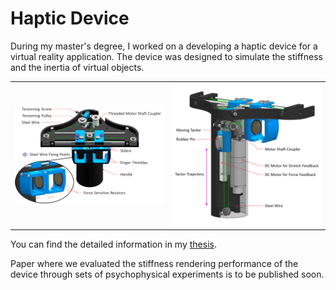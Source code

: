 # Haptic Device


During my master's degree, I worked on a developing a haptic device for a virtual reality application. The device was designed to simulate the stiffness and the inertia of virtual objects. 
<table>
  <tr>
    <td><img src="images/Description1.png" width="400"></td>
    <td><img src="images/Description2.png" width="400"></td>
  </tr>
</table>

<!-- put Theses.pdf link -->
You can find the detailed information in my [thesis](Thesis.pdf).

Paper where we evaluated the stiffness rendering performance of the device through sets of psychophysical experiments is to be published soon.